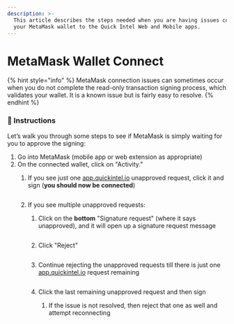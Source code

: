 ```yaml
---
description: >-
  This article describes the steps needed when you are having issues connecting
  your MetaMask wallet to the Quick Intel Web and Mobile apps.
---
```


# MetaMask Wallet Connect



{% hint style="info" %}
MetaMask connection issues can sometimes occur when you do not complete the read-only transaction signing process, which validates your wallet. It is a known issue but is fairly easy to resolve.
{% endhint %}

### 📘  Instructions <a href="#metamaskwallettroubleshooting-instructions" id="metamaskwallettroubleshooting-instructions"></a>

Let’s walk you through some steps to see if MetaMask is simply waiting for you to approve the signing:

1. Go into MetaMask (mobile app or web extension as appropriate)
2. On the connected wallet, click on "Activity."
   1.  If you see just one [app.quickintel.io](http://app.quickintel.io/) unapproved request, click it and sign (**you should now be connected**)



       <figure><img src="https://quickintel.atlassian.net/plugins/servlet/servicedesk/customer/confluence/shim/download/thumbnails/12583038/K7pQYoT-PAjsPPTkVU9h57vbNI0aq5J81fFNYocsV2juMD5yRfLj8q3mQ7nlBv1eJB8ByM4a55BMvwAkWDkcAbneeRmSSeVH3dkqx52-30OP8sc7VhqBna-MkRQBDrqVBgZxVMxHBZFqrjbz0DgaNbA?version=2&#x26;modificationDate=1700352419033&#x26;cacheVersion=1&#x26;api=v2&#x26;width=250&#x26;height=36" alt=""><figcaption></figcaption></figure>
   2. If you see multiple unapproved requests:
      1.  Click on the **bottom** "Signature request" (where it says unapproved), and it will open up a signature request message



          <figure><img src="https://quickintel.atlassian.net/plugins/servlet/servicedesk/customer/confluence/shim/download/thumbnails/12583038/SDh24UyuzVTqnMerb9cAiGEV3WkdXWqXx0BGYeHkjdpDvBAY3Z9IZrgz2hlqUPsG61JHiyBmu3_JaIxj8RwUZJb95z2PKzQ00oyfeNzgQ38EPlx4aA35sxC8x8fuu71443gjAIpmaXb_J9ZbMmTFzWY?version=1&#x26;modificationDate=1700352419011&#x26;cacheVersion=1&#x26;api=v2&#x26;width=250&#x26;height=55" alt=""><figcaption></figcaption></figure>
      2.  Click "Reject"



          <figure><img src="https://quickintel.atlassian.net/plugins/servlet/servicedesk/customer/confluence/shim/download/thumbnails/12583038/JRwKqG3e7min44oZjHpmO7R3hy7tEYb3NOrwqqn47-1rZhmcKxWzOlm-eYMxHOrg9eObk8Lf8Sx7bIeR42PSg4QKiWAZTjH0pTNPzNKQ_3msPHxEbBXZMckRGyW9djNwj-94B3cAzL_GeeeMSz2yp1w?version=1&#x26;modificationDate=1700352419017&#x26;cacheVersion=1&#x26;api=v2&#x26;width=250&#x26;height=91" alt=""><figcaption></figcaption></figure>
      3.  Continue rejecting the unapproved requests till there is just one [app.quickintel.io](http://app.quickintel.io/) request remaining



          <figure><img src="https://quickintel.atlassian.net/plugins/servlet/servicedesk/customer/confluence/shim/download/thumbnails/12583038/K7pQYoT-PAjsPPTkVU9h57vbNI0aq5J81fFNYocsV2juMD5yRfLj8q3mQ7nlBv1eJB8ByM4a55BMvwAkWDkcAbneeRmSSeVH3dkqx52-30OP8sc7VhqBna-MkRQBDrqVBgZxVMxHBZFqrjbz0DgaNbA?version=2&#x26;modificationDate=1700352419033&#x26;cacheVersion=1&#x26;api=v2&#x26;width=250&#x26;height=36" alt=""><figcaption></figcaption></figure>
      4. Click the last remaining unapproved request and then sign
         1. If the issue is not resolved, then reject that one as well and attempt reconnecting
